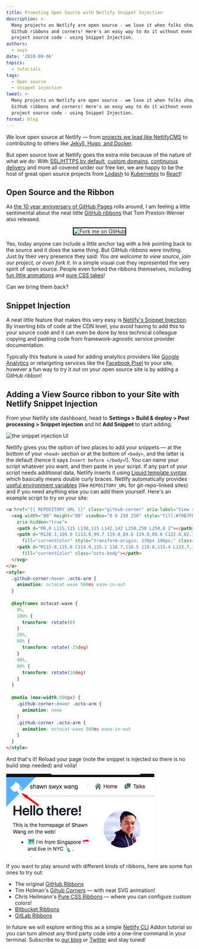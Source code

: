 ```yaml
---
title: Promoting Open Source with Netlify Snippet Injection
description: >-
  Many projects on Netlify are open source - we love it when folks show off with
  Github ribbons and corners! Here's an easy way to do it without even touching
  project source code - using Snippet Injection.
authors:
  - swyx
date: '2018-09-06'
topics:
  - tutorials
tags:
  - Open source
  - snippet injection
tweet: >-
  Many projects on Netlify are open source - we love it when folks show off with
  Github ribbons and corners! Here's an easy way to do it without even touching
  project source code - using Snippet Injection.
format: blog
---
```

We love open source at Netlify — from [projects we lead like NetlifyCMS](https://github.com/netlify) to contributing to others like [Jekyll, Hugo, and Docker](https://www.netlify.com/open-source/). 

But open source love at Netlify goes the extra mile because of the nature of what we do: With [SSL/HTTPS by default](https://www.netlify.com/docs/ssl/), [custom domains](https://www.netlify.com/docs/custom-domains/), [continuous delivery](https://www.netlify.com/docs/continuous-deployment/) and more all covered under our free tier, we are happy to be the host of great open source projects from [Lodash](https://lodash.com/) to [Kubernetes](https://kubernetes.io/) to [React](https://reactjs.org/)!

## Open Source and the Ribbon

As [the 10 year anniversary of GitHub Pages](https://blog.github.com/2008-12-18-github-pages/) rolls around, I am feeling a little sentimental about the neat little [GitHub ribbons](https://blog.github.com/2008-12-19-github-ribbons/) that Tom Preston-Werner also released. 

<p align="center"><img 
 style="border: 2px solid black"
src="https://s3.amazonaws.com/github/ribbons/forkme_left_red_aa0000.png" alt="Fork me on GitHub"></img></p>

Yes, today anyone can include a little anchor tag with a link pointing back to the source and it does the same thing. But GitHub ribbons were inviting. Just by their very presence they said: _You are welcome to view source, join our project, or even fork it_. In a simple visual cue they represented the very spirit of open source. People even forked the ribbons themselves, including [fun little animations](http://tholman.com/github-corners/) and [pure CSS takes](https://codepo8.github.io/css-fork-on-github-ribbon/)!

Can we bring them back?

## Snippet Injection

A neat little feature that makes this very easy is [Netlify's Snippet Injection](https://www.netlify.com/docs/inject-analytics-snippets/). By inserting bits of code at the CDN level, you avoid having to add this to your source code and it can even be done by less technical colleague copying and pasting code from framework-agnostic service provider documentation.

Typically this feature is used for adding analytics providers like [Google Analytics](https://analytics.google.com/analytics/web/) or retargeting services like the [Facebook Pixel](https://developers.facebook.com/docs/facebook-pixel/pixel-with-ads/website-custom-audiences/) to your site, however a fun way to try it out on your open source site is by adding a GitHub ribbon!

## Adding a View Source ribbon to your Site with Netlify Snippet Injection

From your Netlify site dashboard, head to **Settings > Build & deploy > Post processing > Snippet injection** and hit **Add Snippet** to start adding.

![the snippet injection UI](https://user-images.githubusercontent.com/6764957/45106752-13b3cb80-b16a-11e8-8f6c-1a56ca4aa52c.png)

Netlify gives you the option of two places to add your snippets — at the bottom of your `<head>` section or at the bottom of `<body>`, and the latter is the default (hence it says `Insert before </body>`!). You can name your script whatever you want, and then paste in your script. If any part of your script needs additional data, Netlify inserts it using [Liquid template syntax](https://github.com/Shopify/liquid) which basically means double curly braces. Netlify automatically provides [useful environment variables](https://www.netlify.com/docs/continuous-deployment/#build-environment-variables) (like `REPOSITORY_URL` for git-repo-linked sites) and if you need anything else you can add them yourself. Here's an example script to try on your site:

```html
<a href="{{ REPOSITORY_URL }}" class="github-corner" aria-label="View source on Github">
  <svg width="80" height="80" viewBox="0 0 250 250" style="fill:#70B7FD; color:#fff; position: absolute; top: 0; border: 0; left: 0; transform: scale(-1, 1); z-index: 999"
    aria-hidden="true">
    <path d="M0,0 L115,115 L130,115 L142,142 L250,250 L250,0 Z"></path>
    <path d="M128.3,109.0 C113.8,99.7 119.0,89.6 119.0,89.6 C122.0,82.7 120.5,78.6 120.5,78.6 C119.2,72.0 123.4,76.3 123.4,76.3 C127.3,80.9 125.5,87.3 125.5,87.3 C122.9,97.6 130.6,101.9 134.4,103.2"
      fill="currentColor" style="transform-origin: 130px 106px;" class="octo-arm"></path>
    <path d="M115.0,115.0 C114.9,115.1 118.7,116.5 119.8,115.4 L133.7,101.6 C136.9,99.2 139.9,98.4 142.2,98.6 C133.8,88.0 127.5,74.4 143.8,58.0 C148.5,53.4 154.0,51.2 159.7,51.0 C160.3,49.4 163.2,43.6 171.4,40.1 C171.4,40.1 176.1,42.5 178.8,56.2 C183.1,58.6 187.2,61.8 190.9,65.4 C194.5,69.0 197.7,73.2 200.1,77.6 C213.8,80.2 216.3,84.9 216.3,84.9 C212.7,93.1 206.9,96.0 205.4,96.6 C205.1,102.4 203.0,107.8 198.3,112.5 C181.9,128.9 168.3,122.5 157.7,114.1 C157.9,116.9 156.7,120.9 152.7,124.9 L141.0,136.5 C139.8,137.7 141.6,141.9 141.8,141.8 Z"
      fill="currentColor" class="octo-body"></path>
  </svg>
</a>
<style>
  .github-corner:hover .octo-arm {
    animation: octocat-wave 560ms ease-in-out
  }

  @keyframes octocat-wave {
    0%,
    100% {
      transform: rotate(0)
    }
    20%,
    60% {
      transform: rotate(-25deg)
    }
    40%,
    80% {
      transform: rotate(10deg)
    }
  }

  @media (max-width:500px) {
    .github-corner:hover .octo-arm {
      animation: none
    }
    .github-corner .octo-arm {
      animation: octocat-wave 560ms ease-in-out
    }
  }
</style>
```

And that's it! Reload your page (note the snippet is injected so there is no build step needed) and voila!

![It works!](/v3/img/blog/traignel.png)

If you want to play around with different kinds of ribbons, here are some fun ones to try out:

* The original [GitHub Ribbons](https://blog.github.com/2008-12-19-github-ribbons/)
* Tim Holman's [Gihub Corners](http://tholman.com/github-corners/) — with neat SVG animation!
* Chris Heilmann's [Pure CSS Ribbons](https://codepo8.github.io/css-fork-on-github-ribbon/) — where you can configure custom colors!
* [Bitbucket Ribbons](https://bitbucket.org/zgramana/bitbucket-ribbons)
* [GitLab Ribbons](https://gitlab.com/seanwasere/fork-me-on-gitlab)

In future we will explore writing this as a simple [Netlify CLI](https://github.com/netlify/cli) Addon tutorial so you can turn almost any third party code into a one-line command in your terminal. Subscribe to [our blog](https://www.netlify.com/blog/#newsletter) or [Twitter](https://twitter.com/netlify) and stay tuned!

